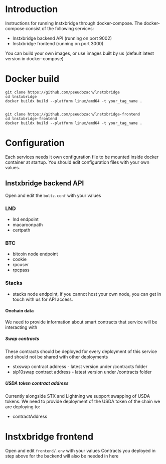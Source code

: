 # Introduction
Instructions for running lnstxbridge through docker-compose. 
The docker-compose consist of the following services:
- lnstxbridge backend API (running on port 9002)
- lnstxbridge frontend (running on port 3000)

You can build your own images, or use images built by us (default latest version in docker-compose)

# Docker build
```
git clone https://github.com/pseudozach/lnstxbridge
cd lnstxbridge
docker buildx build --platform linux/amd64 -t your_tag_name .


git clone https://github.com/pseudozach/lnstxbridge-frontend
cd lnstxbridge-frontend
docker buildx build --platform linux/amd64 -t your_tag_name .
```
# Configuration

Each services needs it own configuration file to be mounted inside docker container at startup. 
You should edit configuration files with your own values.

## lnstxbridge backend API 
Open and edit the `boltz.conf` with your values
### LND
- lnd endpoint
- macaroonpath 
- certpath
### BTC
- bitcoin node endpoint
- cookie
- rpcuser
- rpcpass
### Stacks
- stacks node endpoint, if you cannot host your own node, you can get in touch with us for API access.
#### Onchain data
We need to provide information about smart contracts that service will be interacting with
##### Swap contracts
These contracts should be deployed for every deployment of this service and should not be shared with other deployments
- stxswap contract address - latest version under /contracts folder
- sip10swap contract address - latest version under /contracts folder
##### USDA token contract address
Currently alongside STX and Lightning we support swapping of USDA tokens. We need to provide deployment of the USDA token of the chain we are deploying to:
- contractAddress

# lnstxbridge frontend
Open and edit `frontend/.env` with your values
Contracts you deployed in step above for the backend will also be needed in here